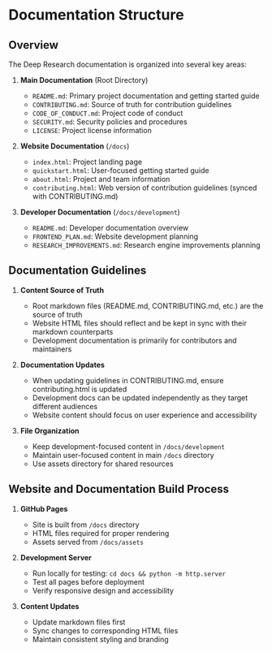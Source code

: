 # Documentation Structure

## Overview

The Deep Research documentation is organized into several key areas:

1. **Main Documentation** (Root Directory)
   - `README.md`: Primary project documentation and getting started guide
   - `CONTRIBUTING.md`: Source of truth for contribution guidelines
   - `CODE_OF_CONDUCT.md`: Project code of conduct
   - `SECURITY.md`: Security policies and procedures
   - `LICENSE`: Project license information

2. **Website Documentation** (`/docs`)
   - `index.html`: Project landing page
   - `quickstart.html`: User-focused getting started guide
   - `about.html`: Project and team information
   - `contributing.html`: Web version of contribution guidelines (synced with CONTRIBUTING.md)

3. **Developer Documentation** (`/docs/development`)
   - `README.md`: Developer documentation overview
   - `FRONTEND_PLAN.md`: Website development planning
   - `RESEARCH_IMPROVEMENTS.md`: Research engine improvements planning

## Documentation Guidelines

1. **Content Source of Truth**
   - Root markdown files (README.md, CONTRIBUTING.md, etc.) are the source of truth
   - Website HTML files should reflect and be kept in sync with their markdown counterparts
   - Development documentation is primarily for contributors and maintainers

2. **Documentation Updates**
   - When updating guidelines in CONTRIBUTING.md, ensure contributing.html is updated
   - Development docs can be updated independently as they target different audiences
   - Website content should focus on user experience and accessibility

3. **File Organization**
   - Keep development-focused content in `/docs/development`
   - Maintain user-focused content in main `/docs` directory
   - Use assets directory for shared resources

## Website and Documentation Build Process

1. **GitHub Pages**
   - Site is built from `/docs` directory
   - HTML files required for proper rendering
   - Assets served from `/docs/assets`

2. **Development Server**
   - Run locally for testing: `cd docs && python -m http.server`
   - Test all pages before deployment
   - Verify responsive design and accessibility

3. **Content Updates**
   - Update markdown files first
   - Sync changes to corresponding HTML files
   - Maintain consistent styling and branding